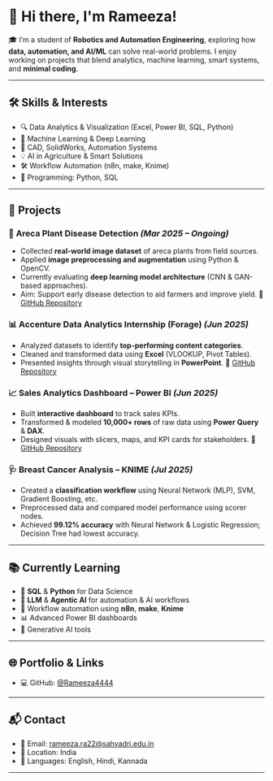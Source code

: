 # 👋 Hi there, I'm Rameeza!

🎓 I’m a student of **Robotics and Automation Engineering**, exploring how **data, automation, and AI/ML** can solve real-world problems.
I enjoy working on projects that blend analytics, machine learning, smart systems, and **minimal coding**.

---

## 🛠️ Skills & Interests

* 🔍 Data Analytics & Visualization (Excel, Power BI, SQL, Python)
* 🧠 Machine Learning & Deep Learning 
* 🤖 CAD, SolidWorks, Automation Systems
* 💡 AI in Agriculture & Smart Solutions
* 🛠 Workflow Automation (n8n, make, Knime)
* 💬 Programming: Python, SQL

---

## 📌 Projects

### 🌿 **Areca Plant Disease Detection** *(Mar 2025 – Ongoing)*

* Collected **real-world image dataset** of areca plants from field sources.
* Applied **image preprocessing and augmentation** using Python & OpenCV.
* Currently evaluating **deep learning model architecture** (CNN & GAN-based approaches).
* Aim: Support early disease detection to aid farmers and improve yield.
  🔗 [GitHub Repository](https://github.com/Rameeza4444/areca-plant-disease-detection)

### 📊 **Accenture Data Analytics Internship (Forage)** *(Jun 2025)*

* Analyzed datasets to identify **top-performing content categories**.
* Cleaned and transformed data using **Excel** (VLOOKUP, Pivot Tables).
* Presented insights through visual storytelling in **PowerPoint**.
  🔗 [GitHub Repository](https://github.com/Rameeza4444/accenture-virtual-internship)

### 📈 **Sales Analytics Dashboard – Power BI** *(Jun 2025)*

* Built **interactive dashboard** to track sales KPIs.
* Transformed & modeled **10,000+ rows** of raw data using **Power Query** & **DAX**.
* Designed visuals with slicers, maps, and KPI cards for stakeholders.
  🔗 [GitHub Repository](https://github.com/Rameeza4444/powerbi-sales-dashboard)

### 🩺 **Breast Cancer Analysis – KNIME** *(Jul 2025)*

* Created a **classification workflow** using Neural Network (MLP), SVM, Gradient Boosting, etc.
* Preprocessed data and compared model performance using scorer nodes.
* Achieved **99.12% accuracy** with Neural Network & Logistic Regression; Decision Tree had lowest accuracy.

---

## 📚 Currently Learning

* 📜 **SQL** & **Python** for Data Science
* 🤖 **LLM** & **Agentic AI** for automation & AI workflows
* 🔄 Workflow automation using **n8n**, **make**, **Knime**
* 📊 Advanced Power BI dashboards
* 🌱 Generative AI tools

---

## 🌐 Portfolio & Links

* 💻 GitHub: [@Rameeza4444](https://github.com/Rameeza4444)

---

## 📬 Contact

* 📧 Email: [rameeza.ra22@sahyadri.edu.in](mailto:rameeza.ra22@sahyadri.edu.in)
* 📍 Location: India
* 💬 Languages: English, Hindi, Kannada

---
